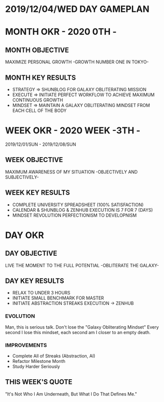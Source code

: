 # 2019/12/04/WED DAY GAMEPLAN

# MONTH OKR - 2020 0TH -

## MONTH OBJECTIVE

MAXIMIZE PERSONAL GROWTH -GROWTH NUMBER ONE IN TOKYO-

## MONTH KEY RESULTS

- STRATEGY => SHUNBLOG FOR GALAXY OBLITERATING MISSION
- EXECUTE => INITIATE PERFECT WORKFLOW TO ACHIEVE MAXIMUM CONTINUOUS GROWTH
- MINDSET => MAINTAIN A GALAXY OBLITERATING MINDSET FROM EACH CELL OF THE BODY

# WEEK OKR - 2020 WEEK -3TH -

2019/12/01/SUN - 2019/12/08/SUN

## WEEK OBJECTIVE

MAXIMUM AWARENESS OF MY SITUATION -OBJECTIVELY AND SUBJECTIVELY-

## WEEK KEY RESULTS

- COMPLETE UNIVERSITY SPREADSHEET (100% SATISFACTION)
- CALENDAR & SHUNBLOG & ZENHUB EXECUTION IS 7 FOR 7 (DAYS)
- MINDSET REVOLUTION PERFECTIONISM TO DEVELOPNISM

# DAY OKR

## DAY OBJECTIVE

LIVE THE MOMENT TO THE FULL POTENTIAL -OBLITERATE THE GALAXY-

## DAY KEY RESULTS

- RELAX TO UNDER 3 HOURS
- INITIATE SMALL BENCHMARK FOR MASTER
- INITIATE ABSTRACTION STREAKS EXECUTION -> ZENHUB

### EVOLUTION

Man, this is serious talk.
Don't lose the "Galaxy Obliterating Mindset"
Every second I lose this mindset, each second am I closer to an empty death.

### IMPROVEMENTS

- Complete All of Streaks (Abstraction, AI)
- Refactor Milestone Month
- Study Harder Seriously

## THIS WEEK'S QUOTE

"It's Not Who I Am Underneath, But What I Do That Defines Me."
